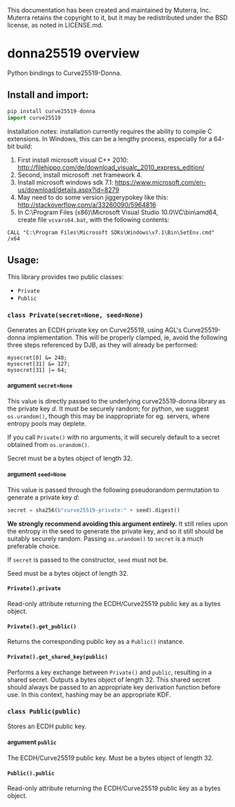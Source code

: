 This documentation has been created and maintained by Muterra, Inc. Muterra retains the copyright to it, but it may be redistributed under the BSD license, as noted in LICENSE.md.

# donna25519 overview

Python bindings to Curve25519-Donna.

## Install and import:

```python
pip install curve25519-donna
import curve25519
```

Installation notes: installation currently requires the ability to compile C extensions. In Windows, this can be a lengthy process, especially for a 64-bit build: 

1. First install microsoft visual C++ 2010: http://filehippo.com/de/download_visualc_2010_express_edition/
2. Second, install microsoft .net framework 4. 
3. Install microsoft windows sdk 7.1: https://www.microsoft.com/en-us/download/details.aspx?id=8279
4. May need to do some version jiggerypokey like this: http://stackoverflow.com/a/33260090/5964816
5. In C:\Program Files (x86)\Microsoft Visual Studio 10.0\VC\bin\amd64, create file ```vcvars64.bat```, with the following contents:

```
CALL "C:\Program Files\Microsoft SDKs\Windows\v7.1\Bin\SetEnv.cmd" /x64
```

## Usage:

This library provides two public classes:

+ ```Private```
+ ```Public```

### ```class Private(secret=None, seed=None)```

Generates an ECDH private key on Curve25519, using AGL's Curve25519-donna implementation. This will be properly clamped, ie, avoid the following three steps referenced by DJB, as they will already be performed:

```
mysecret[0] &= 248;
mysecret[31] &= 127;
mysecret[31] |= 64;
```

#### argument ```secret=None```

This value is directly passed to the underlying curve25519-donna library as the private key *d*. It must be securely random; for python, we suggest ```os.urandom()```, though this may be inappropriate for eg. servers, where entropy pools may deplete.

If you call ```Private()``` with no arguments, it will securely default to a secret obtained from ```os.urandom()```.

Secret must be a bytes object of length 32.

#### argument ```seed=None```

This value is passed through the following pseudorandom permutation to generate a private key *d*:

```python
secret = sha256(b"curve25519-private:" + seed).digest()
```

**We strongly recommend avoiding this argument entirely.** It still relies upon the entropy in the seed to generate the private key, and so it still should be suitably securely random. Passing ```os.urandom()``` to ```secret``` is a much preferable choice.

If ```secret``` is passed to the constructor, ```seed``` must not be.

Seed must be a bytes object of length 32.

#### ```Private().private```

Read-only attribute returning the ECDH/Curve25519 public key as a bytes object.

#### ```Private().get_public()```

Returns the corresponding public key as a ```Public()``` instance.

#### ```Private().get_shared_key(public)```

Performs a key exchange between ```Private()``` and ```public```, resulting in a shared secret. Outputs a bytes object of length 32. This shared secret should always be passed to an appropriate key derivation function before use. In this context, hashing may be an appropriate KDF.

### ```class Public(public)```

Stores an ECDH public key.

#### argument ```public```

The ECDH/Curve25519 public key. Must be a bytes object of length 32.

#### ```Public().public```

Read-only attribute returning the ECDH/Curve25519 public key as a bytes object.